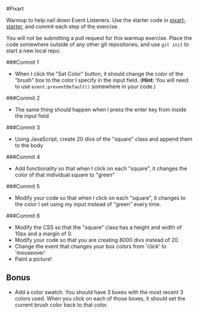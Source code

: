 #Pixart

Warmup to help nail down Event Listeners. Use the starter code in [pixart-starter](./pixart-starter), and commit each step of the exercise.

You will not be submitting a pull request for this warmup exercise. Place the code somewhere outside of any other git repositories, and use `git init` to start a new local repo.

###Commit 1

* When I click the "Set Color" button, it should change the color of the "brush" box to the color I specify in the input field. (**Hint:** You will need to use `event.preventDefault()` somewhere in your code.)

###Commit 2

* The same thing should happen when I press the enter key from inside the input field

###Commit 3

* Using JavaScript, create 20 divs of the "square" class and append them to the body

###Commit 4

* Add functionality so that when I click on each "square", it changes the color of that individual square to "green"

###Commit 5

* Modify your code so that when I click on each "square", it changes to the color I set using my input instead of "green" every time.

###Commit 6

* Modify the CSS so that the "square" class has a height and width of 10px and a margin of 0.
* Modify your code so that you are creating 8000 divs instead of 20.
* Change the event that changes your box colors from 'click' to 'mouseover'
* Paint a picture!

## Bonus

* Add a color swatch. You should have 3 boxes with the most recent 3 colors used. When you click on each of those boxes, it should set the current brush color back to that color.
